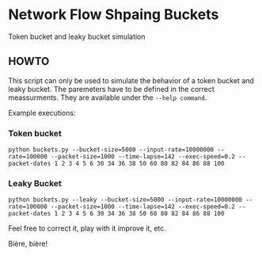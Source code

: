 # Network Flow Shpaing Buckets
Token bucket and leaky bucket simulation


## HOWTO

This script can only be used to simulate the behavior of a token bucket and leaky bucket. The paremeters have to be defined in the correct meassurments. They are available under the `--help command`.

Example executions:

### Token bucket

```{r}
python buckets.py --bucket-size=5000 --input-rate=10000000 --rate=100000 --packet-size=1000 --time-lapse=142 --exec-speed=0.2 --packet-dates 1 2 3 4 5 6 30 34 36 38 50 60 80 82 84 86 88 100

```

### Leaky Bucket

```{r}
python buckets.py --leaky --bucket-size=5000 --input-rate=10000000 --rate=100000 --packet-size=1000 --time-lapse=142 --exec-speed=0.2 --packet-dates 1 2 3 4 5 6 30 34 36 38 50 60 80 82 84 86 88 100

```

Feel free to correct it, play with it improve it, etc.

Bière, bière!
